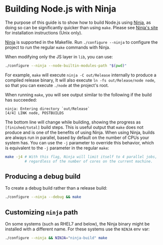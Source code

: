 # Building Node.js with Ninja

The purpose of this guide is to show how to build Node.js using [Ninja][], as
doing so can be significantly quicker than using `make`. Please see
[Ninja's site][Ninja] for installation instructions (Unix only).

[Ninja][] is supported in the Makefile. Run `./configure --ninja` to configure
the project to run the regular `make` commands with Ninja.

When modifying only the JS layer in `lib`, you can use:

```bash
./configure --ninja --node-builtin-modules-path "$(pwd)"
```

For example, `make` will execute `ninja -C out/Release` internally
to produce a compiled release binary, It will also execute
`ln -fs out/Release/node node`, so that you can execute `./node` at
the project's root.

When running `make`, you will see output similar to the following
if the build has succeeded:

```console
ninja: Entering directory `out/Release`
[4/4] LINK node, POSTBUILDS
```

The bottom line will change while building, showing the progress as
`[finished/total]` build steps. This is useful output that `make` does not
produce and is one of the benefits of using Ninja. When using Ninja, builds
are always run in parallel, based by default on the number of CPUs your
system has. You can use the `-j` parameter to override this behavior,
which is equivalent to the `-j` parameter in the regular `make`:

```bash
make -j4 # With this flag, Ninja will limit itself to 4 parallel jobs,
         # regardless of the number of cores on the current machine.
```

## Producing a debug build

To create a debug build rather than a release build:

```bash
./configure --ninja --debug && make
```

## Customizing `ninja` path

On some systems (such as RHEL7 and below), the Ninja binary might be installed
with a different name. For these systems use the `NINJA` env var:

```bash
./configure --ninja && NINJA="ninja-build" make
```

[Ninja]: https://ninja-build.org/
